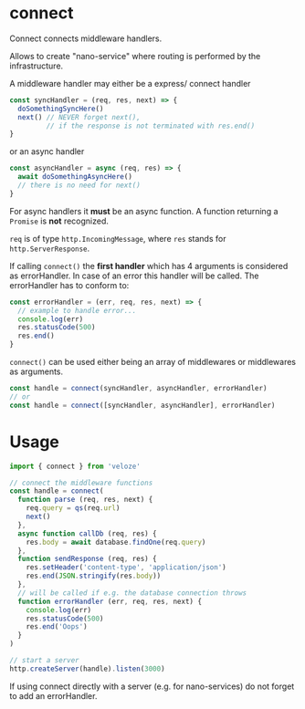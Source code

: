 # connect 

Connect connects middleware handlers. 

Allows to create "nano-service" where routing is performed by the infrastructure.

A middleware handler may either be a express/ connect handler

```js
const syncHandler = (req, res, next) => {
  doSomethingSyncHere()
  next() // NEVER forget next(), 
         // if the response is not terminated with res.end()
}
```

or an async handler

```js
const asyncHandler = async (req, res) => {
  await doSomethingAsyncHere()
  // there is no need for next()
}
```

For async handlers it **must** be an async function. A function returning a `Promise` is **not** recognized.

`req` is of type `http.IncomingMessage`, where `res` stands for `http.ServerResponse`. 

If calling `connect()` the **first handler** which has 4 arguments is considered as errorHandler. In case of an error this handler will be called. The errorHandler has to conform to:

```js
const errorHandler = (err, req, res, next) => {
  // example to handle error...
  console.log(err)
  res.statusCode(500)
  res.end()
}
```

`connect()` can be used either being an array of middlewares or middlewares as arguments.

```js
const handle = connect(syncHandler, asyncHandler, errorHandler)
// or
const handle = connect([syncHandler, asyncHandler], errorHandler)
```

# Usage

```js
import { connect } from 'veloze'

// connect the middleware functions 
const handle = connect(
  function parse (req, res, next) {
    req.query = qs(req.url)
    next()
  },
  async function callDb (req, res) {
    res.body = await database.findOne(req.query)
  },
  function sendResponse (req, res) {
    res.setHeader('content-type', 'application/json')
    res.end(JSON.stringify(res.body))
  },
  // will be called if e.g. the database connection throws
  function errorHandler (err, req, res, next) {
    console.log(err)
    res.statusCode(500)
    res.end('Oops')
  } 
)

// start a server
http.createServer(handle).listen(3000)
```

If using connect directly with a server (e.g. for nano-services) do not forget to add an errorHandler.

